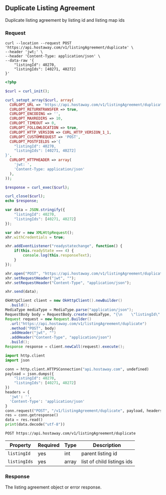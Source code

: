 ## Duplicate Listing Agreement

Duplicate listing agreement by listing id and listing map ids

### Request

```shell
curl --location --request POST 'https://api.hostaway.com/v1/listingAgreement/duplicate' \
--header 'jwt;' \
--header 'Content-Type: application/json' \
--data-raw '{
    "listingId": 40270,
    "listingIds": [40271, 40272]
}'
```

```php
<?php

$curl = curl_init();

curl_setopt_array($curl, array(
  CURLOPT_URL => 'https://api.hostaway.com/v1/listingAgreement/duplicate',
  CURLOPT_RETURNTRANSFER => true,
  CURLOPT_ENCODING => '',
  CURLOPT_MAXREDIRS => 10,
  CURLOPT_TIMEOUT => 0,
  CURLOPT_FOLLOWLOCATION => true,
  CURLOPT_HTTP_VERSION => CURL_HTTP_VERSION_1_1,
  CURLOPT_CUSTOMREQUEST => 'POST',
  CURLOPT_POSTFIELDS =>'{
    "listingId": 40270,
    "listingIds": [40271, 40272]
}',
  CURLOPT_HTTPHEADER => array(
    'jwt: ',
    'Content-Type: application/json'
  ),
));

$response = curl_exec($curl);

curl_close($curl);
echo $response;

```

```javascript
var data = JSON.stringify({
    "listingId": 40270,
    "listingIds": [40271, 40272]
});

var xhr = new XMLHttpRequest();
xhr.withCredentials = true;

xhr.addEventListener("readystatechange", function() {
    if(this.readyState === 4) {
        console.log(this.responseText);
    }
});

xhr.open("POST", "https://api.hostaway.com/v1/listingAgreement/duplicate");
xhr.setRequestHeader("jwt", "");
xhr.setRequestHeader("Content-Type", "application/json");

xhr.send(data);
```

```java
OkHttpClient client = new OkHttpClient().newBuilder()
  .build();
MediaType mediaType = MediaType.parse("application/json");
RequestBody body = RequestBody.create(mediaType, "{\n    \"listingId\": 40270, \"listingIds\": [40271, 40272]}");
Request request = new Request.Builder()
  .url("https://api.hostaway.com/v1/listingAgreement/duplicate")
  .method("POST", body)
  .addHeader("jwt", "")
  .addHeader("Content-Type", "application/json")
  .build();
Response response = client.newCall(request).execute();
```

```python
import http.client
import json

conn = http.client.HTTPSConnection("api.hostaway.com", undefined)
payload = json.dumps({
    "listingId": 40270,
    "listingIds": [40271, 40272]
})
headers = {
  'jwt': '',
  'Content-Type': 'application/json'
}
conn.request("POST", "/v1/listingAgreement/duplicate", payload, headers)
res = conn.getresponse()
data = res.read()
print(data.decode("utf-8"))
```

`POST https://api.hostaway.com/v1/listingAgreement/duplicate`

Property | Required | Type | Description
-------- | -------- | ---- | -----------
`listingId` | yes | int | parent listing id
`listingIds` | yes | array | list of child listings ids
    
### Response

The listing agreement object or error response.

